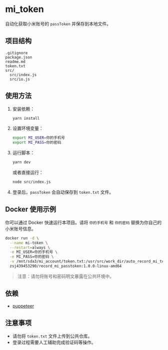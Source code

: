 # mi_token

自动化获取小米账号的 `passToken` 并保存到本地文件。

## 项目结构

```
.gitignore
package.json
readme.md
token.txt
src/
  src/index.js
  src/io.js
```

## 使用方法

1. 安装依赖：

   ```sh
   yarn install
   ```

2. 设置环境变量：

   ```sh
   export MI_USER=你的手机号
   export MI_PASS=你的密码
   ```

3. 运行脚本：

   ```sh
   yarn dev
   ```

   或者直接运行：

   ```sh
   node src/index.js
   ```

4. 登录后，`passToken` 会自动保存到 `token.txt` 文件。

## Docker 使用示例

你可以通过 Docker 快速运行本项目。请将 `你的手机号` 和 `你的密码` 替换为你自己的小米账号信息。

```sh
docker run -d \
  --name mi-token \
  --restart=always \
  -e MI_USER=你的手机号 \
  -e MI_PASS=你的密码 \
  -v /mnt/sda3/mi_account/token.txt:/usr/src/work_dir/auto_record_mi_token/token.txt \
  zsj439453290/record_mi_passtoken:1.0.0-linux-amd64
```

> 注意：请勿将账号和密码明文暴露在公共环境中。

## 依赖

- [puppeteer](https://pptr.dev/)

## 注意事项

- 请勿将 `token.txt` 文件上传到公共仓库。
- 登录过程需要人工辅助完成验证码等操作。

##